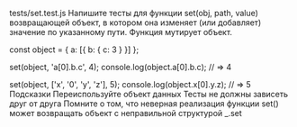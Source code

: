 tests/set.test.js
Напишите тесты для функции set(obj, path, value) возвращающей объект, в котором она изменяет (или добавляет) значение по указанному пути. Функция мутирует объект.

const object = { a: [{ b: { c: 3 } }] };
 
set(object, 'a[0].b.c', 4);
console.log(object.a[0].b.c); // => 4
 
set(object, ['x', '0', 'y', 'z'], 5);
console.log(object.x[0].y.z); // => 5
Подсказки
Переиспользуйте объект данных
Тесты не должны зависеть друг от друга
Помните о том, что неверная реализация функции set() может возвращать объект с неправильной структурой
_.set
